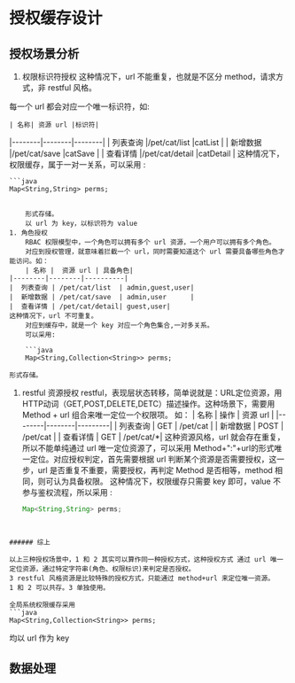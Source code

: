 # 授权缓存设计

## 授权场景分析

1. 权限标识符授权
这种情况下，url 不能重复，也就是不区分 method，请求方式，非 restful 风格。

  每一个 url 都会对应一个唯一标识符，如:

	| 名称| 资源 url |标识符|
|--------|--------|--------|
| 列表查询 |/pet/cat/list |catList |
| 新增数据 |/pet/cat/save |catSave |
| 查看详情 |/pet/cat/detail |catDetail |
	这种情况下，权限缓存，属于一对一关系，可以采用 :

    ```java
    Map<String,String> perms;
```

    形式存储。
    以 url 为 key，以标识符为 value
1. 角色授权
	RBAC 权限模型中，一个角色可以拥有多个 url 资源，一个用户可以拥有多个角色。
    对应到授权管理，就意味着拦截一个 url，同时需要知道这个 url 需要具备哪些角色才能访问。如：
    | 名称 |  资源 url | 具备角色|
|--------|--------|----------|
|  列表查询 | /pet/cat/list  | admin,guest,user|
|  新增数据 | /pet/cat/save  | admin,user	   |
|  查看详情 | /pet/cat/detail| guest,user|
这种情况下，url 不可重复。
  	对应到缓存中，就是一个 key 对应一个角色集合,一对多关系。
    可以采用:

    ```java
    Map<String,Collection<String>> perms;
```

    形式存储。
1. restful 资源授权
	restful，表现层状态转移，简单说就是：URL定位资源，用HTTP动词（GET,POST,DELETE,DETC）描述操作。这种场景下，需要用 Method + url 组合来唯一定位一个权限项。
    如：
	| 名称 | 操作 | 资源 url |
|--------|--------|---------|
| 列表查询 | GET  | /pet/cat |
| 新增数据 | POST | /pet/cat |
| 查看详情 | GET | /pet/cat/*|
这种资源风格，url 就会存在重复，所以不能单纯通过 url 唯一定位资源了，可以采用 Method+":"+url的形式唯一定位。对应授权判定，首先需要根据 url 判断某个资源是否需要授权，这一步，url 是否重复不重要，需要授权，再判定 Method 是否相等，method 相同，则可认为具备权限。
这种情况下，权限缓存只需要 key 即可，value 不参与鉴权流程，所以采用 :
    ```java
    Map<String,String> perms;
```


###### 综上

以上三种授权场景中，1 和 2 其实可以算作同一种授权方式，这种授权方式 通过 url 唯一定位资源，通过特定字符串(角色、权限标识)来判定是否授权。
3 restful 风格资源是比较特殊的授权方式，只能通过 method+url 来定位唯一资源。
1 和 2 可以共存。3 单独使用。

全局系统权限缓存采用
```java
Map<String,Collection<String>> perms;
```
均以 url 作为 key
## 数据处理




